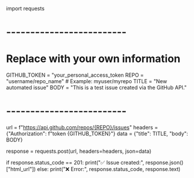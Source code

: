 
import requests

# -------------------------
# Replace with your own information
GITHUB_TOKEN = "your_personal_access_token
REPO = "username/repo_name"  # Example: myuser/myrepo
TITLE = "New automated issue"
BODY = "This is a test issue created via the GitHub API."
# -------------------------

url = f"https://api.github.com/repos/{REPO}/issues"
headers = {"Authorization": f"token {GITHUB_TOKEN}"}
data = {"title": TITLE, "body": BODY}

response = requests.post(url, headers=headers, json=data)

if response.status_code == 201:
    print("✅ Issue created:", response.json()["html_url"])
else:
    print("❌ Error:", response.status_code, response.text)
